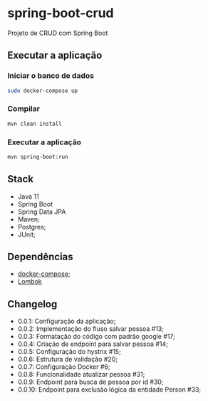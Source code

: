 # spring-boot-crud
Projeto de CRUD com Spring Boot

## Executar a aplicação
### Iniciar o banco de dados
```bash
sudo docker-compose up
```
### Compilar
```bash
mvn clean install
```
### Executar a aplicação
```bash
mvn spring-boot:run
```

## Stack
* Java 11
* Spring Boot
* Spring Data JPA
* Maven;
* Postgres;
* JUnit;

## Dependências
* [docker-compose](https://docs.docker.com/compose/install/#install-compose);
* [Lombok](https://projectlombok.org/)


## Changelog
- 0.0.1: Configuração da aplicação;
- 0.0.2: Implementação do fluso salvar pessoa #13;
- 0.0.3: Formatação do código com padrão google #17;
- 0.0.4: Criação de endpoint para salvar pessoa #14;
- 0.0.5: Configuração do hystrix #15;
- 0.0.6: Estrutura de validação #20;
- 0.0.7: Configuração Docker #6;
- 0.0.8: Funcionalidade atualizar pessoa #31;
- 0.0.9: Endpoint para busca de pessoa por id #30;
- 0.0.10: Endpoint para exclusão lógica da entidade Person #33;
